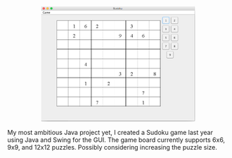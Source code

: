 <p align="center">
  <img src="screenshot.png" width="350"/>
</p>

My most ambitious Java project yet, I created a Sudoku game last year using Java and Swing for the GUI. The game board currently supports 6x6, 9x9, and 12x12 puzzles. Possibly considering increasing the puzzle size. 
